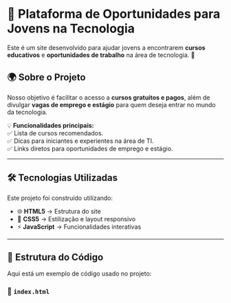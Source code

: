 # 🚀 Plataforma de Oportunidades para Jovens na Tecnologia  

Este é um site desenvolvido para ajudar jovens a encontrarem **cursos educativos** e **oportunidades de trabalho** na área de tecnologia. 🎯  

## 🌍 Sobre o Projeto  
Nosso objetivo é facilitar o acesso a **cursos gratuitos e pagos**, além de divulgar **vagas de emprego e estágio** para quem deseja entrar no mundo da tecnologia.  

💡 **Funcionalidades principais:**  
✅ Lista de cursos recomendados.  
✅ Dicas para iniciantes e experientes na área de TI.  
✅ Links diretos para oportunidades de emprego e estágio.  

---

## 🛠️ Tecnologias Utilizadas  
Este projeto foi construído utilizando:  

- 🌐 **HTML5** → Estrutura do site  
- 🎨 **CSS5** → Estilização e layout responsivo  
- ⚡ **JavaScript** → Funcionalidades interativas  

---

## 📌 Estrutura do Código  

Aqui está um exemplo de código usado no projeto:  

### 📄 `index.html`  
```html

